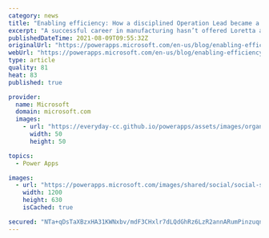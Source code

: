 ```yaml
---
category: news
title: "Enabling efficiency: How a disciplined Operation Lead became a Power Apps champion"
excerpt: "A successful career in manufacturing hasn’t offered Loretta a lot of experience with technology. It has, however, given her a unique perspective on how to maximize efficiency. She knew, for example, that if her co-workers at the paper mill had easy access to important information, they could solve many"
publishedDateTime: 2021-08-09T09:55:32Z
originalUrl: "https://powerapps.microsoft.com/en-us/blog/enabling-efficiency-how-a-disciplined-operation-lead-became-a-power-apps-champion/"
webUrl: "https://powerapps.microsoft.com/en-us/blog/enabling-efficiency-how-a-disciplined-operation-lead-became-a-power-apps-champion/"
type: article
quality: 81
heat: 83
published: true

provider:
  name: Microsoft
  domain: microsoft.com
  images:
    - url: "https://everyday-cc.github.io/powerapps/assets/images/organizations/microsoft.com-50x50.jpg"
      width: 50
      height: 50

topics:
  - Power Apps

images:
  - url: "https://powerapps.microsoft.com/images/shared/social/social-share-post-ignite.png"
    width: 1200
    height: 630
    isCached: true

secured: "NTa+qDsTaXBzxHA31KWNxbv/mdF3CHxlr7dLQdGhRz6LzR2annARumPinzuqn9TOGM7+T3EIF546+m8Au48+yMs67wREl4h9V0du6hIMZw1xlkX1nhr2digTHkR9YWyaCmXR2Yy0zqnkK7HQ3pCxMIurTirCf7jPAnKJv49d69XeYMzbohOuLqpNjIyFoQ7bYOzjiWSa2EqjZbHCDcipebjuQ3NNx+p9UpEn/m8+CJjuFcnvUYeD0FsCgm7auo+Kp4pGDY11iGq+9GP56HdrhsJPHZZPDTc2Dpq2mL25WJLxWdxBGmTipy/OkIPjn1CaYFAVclUJFVA1wO54JG1ASIHwQg0VEEWghOxT8iFgulQ=;DkdAJna+cAoAok1n2E/fLA=="
---
```


